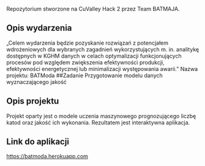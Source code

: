Repozytorium stworzone na CuValley Hack 2 przez Team BATMAJA.
## Opis wydarzenia
„Celem wydarzenia będzie pozyskanie rozwiązań z potencjałem wdrożeniowych dla wybranych zagadnień wykorzystujących m. in. analitykę dostępnych w KGHM danych w celach optymalizacji funkcjonujących procesów pod względem zwiększenia efektywności produkcji, efektywności energetycznej lub minimalizacji występowania awarii.”
Nazwa projektu: BATModa
##Zadanie
Przygotowanie modelu danych wyznaczającego jakość 
## Opis projektu
Projekt oparty jest o modele uczenia maszynowego prognozującego liczbę katod oraz jakość ich wykonania. Rezultatem jest interaktywna aplikacja.

## Link do aplikacji
https://batmoda.herokuapp.com
